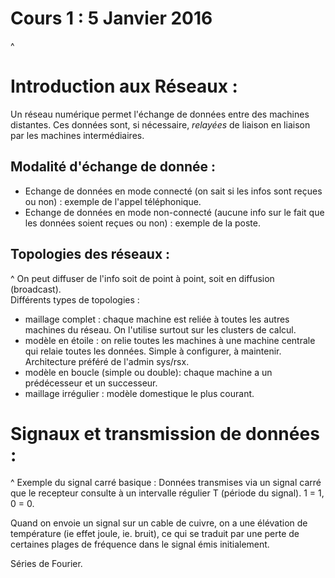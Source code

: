 # Cours 1 : 5 Janvier 2016
^
# Introduction aux Réseaux :

Un réseau numérique permet l'échange de données entre des machines distantes. Ces données sont, si nécessaire, _relayées_ de liaison en liaison par les machines intermédiaires.

## Modalité d'échange de donnée :

* Echange de données en mode connecté (on sait si les infos sont reçues ou non) : exemple de l'appel téléphonique.
* Echange de données en mode non-connecté (aucune info sur le fait que les données soient reçues ou non) : exemple de la poste.

## Topologies des réseaux :
^
On peut diffuser de l'info soit de point à point, soit en diffusion (broadcast).  
Différents types de topologies :

* maillage complet : chaque machine est reliée à toutes les autres machines du réseau. On l'utilise surtout sur les clusters de calcul.
* modèle en étoile : on relie toutes les machines à une machine centrale qui relaie toutes les données. Simple à configurer, à maintenir. Architecture préféré de l'admin sys/rsx.
* modèle en boucle (simple ou double): chaque machine a un prédécesseur et un successeur.
* maillage irrégulier : modèle domestique le plus courant.

# Signaux et transmission de données :
^
Exemple du signal carré basique : Données transmises via un signal carré que le recepteur consulte à un intervalle régulier T (période du signal). 1 = 1, 0 = 0.

Quand on envoie un signal sur un cable de cuivre, on a une élévation de température (ie effet joule, ie. bruit), ce qui se traduit par une perte de certaines plages de fréquence dans le signal émis initialement.

Séries de Fourier.


